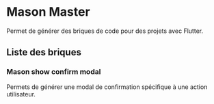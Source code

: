 # Mason Master

Permet de générer des briques de code pour des projets avec Flutter.

## Liste des briques

### Mason show confirm modal

Permets de générer une modal de confirmation spécifique à une action utilisateur.